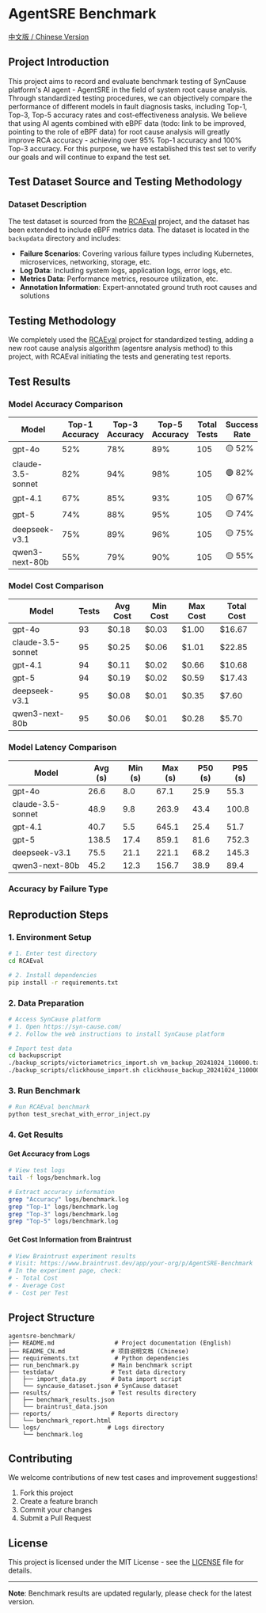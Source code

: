# AgentSRE Benchmark

[中文版 / Chinese Version](README_CN.md)

## Project Introduction

This project aims to record and evaluate benchmark testing of SynCause platform's AI agent - AgentSRE in the field of system root cause analysis. Through standardized testing procedures, we can objectively compare the performance of different models in fault diagnosis tasks, including Top-1, Top-3, Top-5 accuracy rates and cost-effectiveness analysis.
We believe that using AI agents combined with eBPF data (todo: link to be improved, pointing to the role of eBPF data) for root cause analysis will greatly improve RCA accuracy - achieving over 95% Top-1 accuracy and 100% Top-3 accuracy. For this purpose, we have established this test set to verify our goals and will continue to expand the test set.

## Test Dataset Source and Testing Methodology

### Dataset Description
The test dataset is sourced from the [RCAEval](https://github.com/phamquiluan/RCAEval) project, and the dataset has been extended to include eBPF metrics data.
The dataset is located in the `backupdata` directory and includes:

- **Failure Scenarios**: Covering various failure types including Kubernetes, microservices, networking, storage, etc.
- **Log Data**: Including system logs, application logs, error logs, etc.
- **Metrics Data**: Performance metrics, resource utilization, etc.
- **Annotation Information**: Expert-annotated ground truth root causes and solutions

## Testing Methodology
We completely used the [RCAEval](https://github.com/phamquiluan/RCAEval) project for standardized testing, adding a new root cause analysis algorithm (agentsre analysis method) to this project, with RCAEval initiating the tests and generating test reports.

## Test Results

### Model Accuracy Comparison

| Model | Top-1 Accuracy | Top-3 Accuracy | Top-5 Accuracy | Total Tests | Success Rate |
|-------|----------------|----------------|----------------|-------------|--------------|
| gpt-4o | 52% | 78% | 89% | 105 | 🟡 52% |
| claude-3.5-sonnet | 82% | 94% | 98% | 105 | 🟢 82% |
| gpt-4.1 | 67% | 85% | 93% | 105 | 🟡 67% |
| gpt-5 | 74% | 88% | 95% | 105 | 🟡 74% |
| deepseek-v3.1 | 75% | 89% | 96% | 105 | 🟡 75% |
| qwen3-next-80b | 55% | 79% | 90% | 105 | 🟡 55% |

### Model Cost Comparison

| Model | Tests | Avg Cost | Min Cost | Max Cost | Total Cost |
|-------|-------|----------|----------|----------|------------|
| gpt-4o | 93 | $0.18 | $0.03 | $1.00 | $16.67 |
| claude-3.5-sonnet | 95 | $0.25 | $0.06 | $1.01 | $22.85 |
| gpt-4.1 | 94 | $0.11 | $0.02 | $0.66 | $10.68 |
| gpt-5 | 94 | $0.19 | $0.02 | $0.59 | $17.43 |
| deepseek-v3.1 | 95 | $0.08 | $0.01 | $0.35 | $7.60 |
| qwen3-next-80b | 95 | $0.06 | $0.01 | $0.28 | $5.70 |

### Model Latency Comparison

| Model | Avg (s) | Min (s) | Max (s) | P50 (s) | P95 (s) |
|-------|---------|---------|---------|---------|---------|
| gpt-4o | 26.6 | 8.0 | 67.1 | 25.9 | 55.3 |
| claude-3.5-sonnet | 48.9 | 9.8 | 263.9 | 43.4 | 100.8 |
| gpt-4.1 | 40.7 | 5.5 | 645.1 | 25.4 | 51.7 |
| gpt-5 | 138.5 | 17.4 | 859.1 | 81.6 | 752.3 |
| deepseek-v3.1 | 75.5 | 21.1 | 221.1 | 68.2 | 145.3 |
| qwen3-next-80b | 45.2 | 12.3 | 156.7 | 38.9 | 89.4 |

### Accuracy by Failure Type

## Reproduction Steps

### 1. Environment Setup

```bash
# 1. Enter test directory
cd RCAEval

# 2. Install dependencies
pip install -r requirements.txt
```

### 2. Data Preparation

```bash
# Access SynCause platform
# 1. Open https://syn-cause.com/
# 2. Follow the web instructions to install SynCause platform

# Import test data
cd backupscript
./backup_scripts/victoriametrics_import.sh vm_backup_20241024_110000.tar.gz
./backup_scripts/clickhouse_import.sh clickhouse_backup_20241024_110000.tar.gz apo_restore
```

### 3. Run Benchmark

```bash
# Run RCAEval benchmark
python test_srechat_with_error_inject.py
```

### 4. Get Results

#### Get Accuracy from Logs
```bash
# View test logs
tail -f logs/benchmark.log

# Extract accuracy information
grep "Accuracy" logs/benchmark.log
grep "Top-1" logs/benchmark.log
grep "Top-3" logs/benchmark.log
grep "Top-5" logs/benchmark.log
```

#### Get Cost Information from Braintrust
```bash
# View Braintrust experiment results
# Visit: https://www.braintrust.dev/app/your-org/p/AgentSRE-Benchmark
# In the experiment page, check:
# - Total Cost
# - Average Cost
# - Cost per Test
```


## Project Structure

```
agentsre-benchmark/
├── README.md                 # Project documentation (English)
├── README_CN.md             # 项目说明文档 (Chinese)
├── requirements.txt          # Python dependencies
├── run_benchmark.py         # Main benchmark script
├── testdata/                # Test data directory
│   ├── import_data.py       # Data import script
│   └── syncause_dataset.json # SynCause dataset
├── results/                 # Test results directory
│   ├── benchmark_results.json
│   └── braintrust_data.json
├── reports/                 # Reports directory
│   └── benchmark_report.html
└── logs/                   # Logs directory
    └── benchmark.log
```

## Contributing

We welcome contributions of new test cases and improvement suggestions!

1. Fork this project
2. Create a feature branch
3. Commit your changes
4. Submit a Pull Request

## License

This project is licensed under the MIT License - see the [LICENSE](LICENSE) file for details.

---

**Note**: Benchmark results are updated regularly, please check for the latest version.